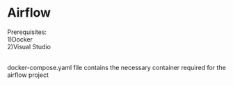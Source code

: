 # Airflow

Prerequisites: <br>
1)Docker <br>
2)Visual Studio <br>


<br>
docker-compose.yaml file contains the necessary container required for the airflow project
